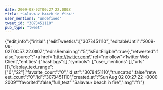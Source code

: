 ```yaml
---
date: 2009-08-02T00:27:22.000Z
title: "Salavaux beach in fire″"
user_mentions: "undefined"
tweet_id: "3078451110"
pub_type: "tweet"
---
```

{"edit_info":{"initial":{"editTweetIds":["3078451110"],"editableUntil":"2009-08-02T00:57:22.000Z","editsRemaining":"5","isEditEligible":true}},"retweeted":false,"source":"<a href=\"http://twitter.com\" rel=\"nofollow\">Twitter Web Client</a>","entities":{"hashtags":[],"symbols":[],"user_mentions":[],"urls":[]},"display_text_range":["0","22"],"favorite_count":"0","id_str":"3078451110","truncated":false,"retweet_count":"0","id":"3078451110","created_at":"Sun Aug 02 00:27:22 +0000 2009","favorited":false,"full_text":"Salavaux beach in fire","lang":"fr"}

